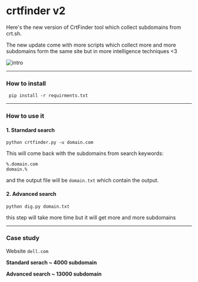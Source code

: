 # crtfinder v2 
Here's the new version of CrtFinder tool which collect subdomains from crt.sh. 

The new update come with more scripts which collect more and more subdomains form the same site but in more intelligence techniques <3 


![intro](https://github.com/eslam3kl/crtfinder/blob/v2/intro.png)

-----------------------------------------

### How to install 
` pip install -r requirments.txt`

-----------------------------------------


### How to use it 
#### 1. Starndard search 
` python crtfinder.py -u domain.com `

This will come back with the subdomains from search keywords:
```
%.domain.com
domain.% 
```
and the output file will be `domain.txt` which contain the output. 

#### 2. Advanced search 
` python dig.py domain.txt ` 

this step will take more time but it will get more and more subdomains 

-----------------------------------------

### Case study

Website `dell.com`
 
**Standard serach ~ 4000 subdomain**

**Advanced search ~ 13000 subdomain**
 
 
